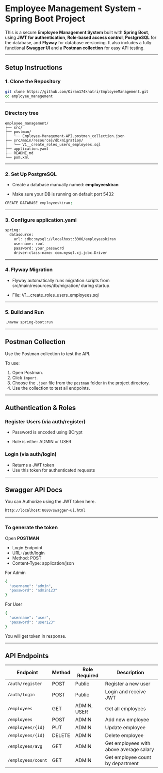 #  Employee Management System - Spring Boot Project

This is a secure **Employee Management System** built with **Spring Boot**, using **JWT for authentication**, **Role-based access control**, **PostgreSQL** for the database, and **Flyway** for database versioning. It also includes a fully functional **Swagger UI** and a **Postman collection** for easy API testing.

---

##  Setup Instructions

### 1. Clone the Repository

```bash
git clone https://github.com/Kiran174khatri/EmployeeManagement.git
cd employee_management
```
---
### Directory tree
```text
employee_management/
├── src/
├── postman/
│   └── Employee-Management-API.postman_collection.json
├── src/main/resources/db/migration/
│   └── V1__create_roles_users_employees.sql
├── application.yaml
├── README.md
└── pom.xml
```
---
### 2. Set Up PostgreSQL
- Create a database manually named: **employeeskiran**

- Make sure your DB is running on default port 5432

```bash
CREATE DATABASE employeeskiran;
```

---
### 3. Configure application.yaml
```bash
spring:
  datasource:
    url: jdbc:mysql://localhost:3306/employeeskiran
    username: root
    password: your_password
    driver-class-name: com.mysql.cj.jdbc.Driver

```
---
### 4. Flyway Migration
- Flyway automatically runs migration scripts from src/main/resources/db/migration/ during startup.

- File: V1__create_roles_users_employees.sql

---



### 5. Build and Run

```bash
./mvnw spring-boot:run
```
---
## Postman Collection

Use the Postman collection to test the API.

To use:
1. Open Postman.
2. Click `Import`.
3. Choose the `.json` file from the `postman` folder in the project directory.
4. Use the collection to test all endpoints.
---
## Authentication & Roles

### Register Users (via auth/register)
- Password is encoded using BCrypt

- Role is either ADMIN or USER

### Login (via auth/login)
- Returns a JWT token
- Use this token for authenticated requests
---
## Swagger API Docs
You can Authorize using the JWT token here.
```bash
http://localhost:8080/swagger-ui.html
```

---
### To generate the token
Open **POSTMAN**
- Login Endpoint
- URL: /auth/login
- Method: POST
- Content-Type: application/json

For Admin
```bash
{
  "username": "admin",
  "password": "admin123"
}
```
For User
```bash
{
  "username": "user",
  "password": "user123"
}
```
You will get token in response.

---
## API Endpoints


| Endpoint             | Method | Role Required | Description                          |
|----------------------|--------|----------------|--------------------------------------|
| `/auth/register`     | POST   | Public         | Register a new user                  |
| `/auth/login`        | POST   | Public         | Login and receive JWT                |
| `/employees`         | GET    | ADMIN, USER    | Get all employees                    |
| `/employees`         | POST   | ADMIN          | Add new employee                     |
| `/employees/{id}`    | PUT    | ADMIN          | Update employee                      |
| `/employees/{id}`    | DELETE | ADMIN          | Delete employee                      |
| `/employees/avg`     | GET    | ADMIN          | Get employees with above average salary |
| `/employees/count`   | GET    | ADMIN          | Get employee count by department     |
